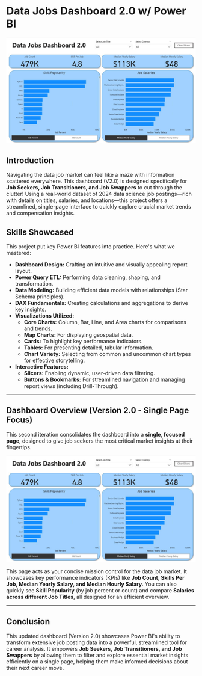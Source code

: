 # Data Jobs Dashboard 2.0 w/ Power BI

![Dashboard Page 1](/image/Project2_Page1.JPG)

## Introduction

Navigating the data job market can feel like a maze with information scattered everywhere. This dashboard (V2.0) is designed specifically for **Job Seekers, Job Transitioners, and Job Swappers** to cut through the clutter! Using a real-world dataset of 2024 data science job postings—rich with details on titles, salaries, and locations—this project offers a streamlined, single-page interface to quickly explore crucial market trends and compensation insights.
 

## Skills Showcased

This project put key Power BI features into practice. Here's what we mastered:

* **Dashboard Design:** Crafting an intuitive and visually appealing report layout.
* **Power Query ETL:** Performing data cleaning, shaping, and transformation.
* **Data Modeling:** Building efficient data models with relationships (Star Schema principles).
* **DAX Fundamentals:** Creating calculations and aggregations to derive key insights.
* **Visualizations Utilized:**
    * **Core Charts:** Column, Bar, Line, and Area charts for comparisons and trends.
    * **Map Charts:** For displaying geospatial data.
    * **Cards:** To highlight key performance indicators.
    * **Tables:** For presenting detailed, tabular information.
    * **Chart Variety:** Selecting from common and uncommon chart types for effective storytelling.
* **Interactive Features:**
    * **Slicers:** Enabling dynamic, user-driven data filtering.
    * **Buttons & Bookmarks:** For streamlined navigation and managing report views (including Drill-Through).
---

## Dashboard Overview (Version 2.0 - Single Page Focus)

This second iteration consolidates the dashboard into a **single, focused page**, designed to give job seekers the most critical market insights at their fingertips.

![Dashboard Page 1](/image/Project2_Page1.JPG) 

This page acts as your concise mission control for the data job market. It showcases key performance indicators (KPIs) like **Job Count, Skills Per Job, Median Yearly Salary, and Median Hourly Salary**. You can also quickly see **Skill Popularity** (by job percent or count) and compare **Salaries across different Job Titles**, all designed for an efficient overview.

---

## Conclusion

This updated dashboard (Version 2.0) showcases Power BI's ability to transform extensive job posting data into a powerful, streamlined tool for career analysis. It empowers **Job Seekers, Job Transitioners, and Job Swappers** by allowing them to filter and explore essential market insights efficiently on a single page, helping them make informed decisions about their next career move.